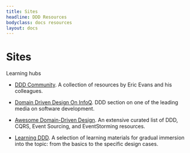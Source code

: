 ```yaml
---
title: Sites
headline: DDD Resources
bodyclass: docs resources
layout: docs
---
```


# Sites

<p class="lead">Learning hubs</p>

- [DDD Community](https://dddcommunity.org/).
A collection of resources by Eric Evans and his colleagues.

- [Domain Driven Design On InfoQ](https://www.infoq.com/domain-driven-design/).
DDD section on one of the leading media on software development.

- [Awesome Domain-Driven Design](https://github.com/heynickc/awesome-ddd).
An extensive curated list of DDD, CQRS, Event Sourcing, and EventStorming resources.

- [Learning DDD](https://emacsway.github.io/ru/self-learning-for-software-engineer/#ddd).
A selection of learning materials for gradual immersion into the topic: from the basics to the specific design cases.

